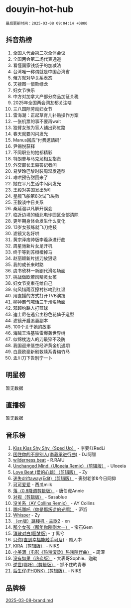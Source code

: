 # douyin-hot-hub

`最后更新时间：2025-03-08 09:04:14 +0800`

## 抖音热榜

1. 全国人代会第二次全体会议
1. 全国两会第二场代表通道
1. 看懂国家钱袋子的加减法
1. 台湾唯一称谓就是中国台湾省
1. 俄方就对华关系表态
1. 天禄图一惜败绿龙
1. 妇女节快乐
1. 中方对加拿大产部分商品加征关税
1. 2025年全国两会网友都关注啥
1. 三八国际劳动妇女节
1. 雷海潮：正起草育儿补贴操作方案
1. 一张机票的事不要再wait
1. 独臂女孩为盲人铺出彩虹路
1. 春天就要闪闪发光
1. Manus回应“付费邀请码”
1. 尹锡悦获释
1. 不同职业的她都精彩
1. 特朗普与马克龙相互指责
1. 外交部长王毅答记者问
1. 易梦玲巴黎时装周湿发造型
1. 难哄预告甜回来了
1. 她在平凡生活中闪闪发光
1. 王毅对美国发出5问
1. 星舰飞船第8次试飞失败
1. 王毅谈中日关系
1. 桑延温以凡解开误会
1. 临近边境的缅北电诈园区全部清除
1. 更年期身体会发生什么变化
1. 13岁女孩练就飞刀绝技
1. 滤镜又名好哄
1. 黄宗泽痞帅版李羲承进行曲
1. 周星驰新片女足开机
1. 终于等到苏橙橙掉马
1. 赵丽颖新片拔刀放狠话
1. 我的成长来时路
1. 虞书欣林一新剧代滑名场面
1. 挑战做欧若风精灵女孩
1. 妇女节变束花给自己
1. 何风惜雨互撩衬衫吻到红温
1. 用直播的方式打开TVB演技
1. 柳神霸气喊话三千州名场面
1. 邓超约路人打篮球
1. 迪士尼在逃公主粉色花仙子造型
1. 滤镜开启追妻副本
1. 100个关于她的故事
1. 海贼王洛基铁雷爆轰世界树
1. 似锦枕边人的刀最猝不及防
1. 我国迎来低空经济黄金机遇期
1. 白鹿欧豪新剧救赎系青梅竹马
1. 孟川刀下告别宁一卜

## 明星榜

暂无数据

## 直播榜

暂无数据

## 音乐榜

1. [Kiss Kiss Shy Shy（Sped Up）](https://sf3-cdn-tos.douyinstatic.com/obj/tos-cn-ve-2774/oYpXDAeGgQK0zfPaji7iKUixpCXFGILeLGmvYA) - 李要红RedLi
1. [困住你的不是别人(李羲承进行曲)](https://sf6-cdn-tos.douyinstatic.com/obj/tos-cn-ve-2774/okWrrVL1iQGZbfHVeCPAe7IaerYfM2jEQi5mNI) - DJ阿智
1. [wilderness beat](https://sf5-hl-cdn-tos.douyinstatic.com/obj/tos-cn-ve-2774/o0oBmODSFCpfFdLRGzAAFC2ah9AIMEQfAOueVE) - R.RAIU
1. [Unchanged Mind（Uloeeia Remix）（剪辑版）](https://sf3-cdn-tos.douyinstatic.com/obj/tos-cn-ve-2774/oIHYu1YfsziJqmggAqBsXOiiI2Y1QB6I61RsMW) - Uloeeia
1. [Love Beat  (爱的心跳）（剪辑版）](https://sf3-cdn-tos.douyinstatic.com/obj/tos-cn-ve-2774/oUlARwvEINIisZ9nCnKMZiYFGfCCYLtDADDBge) - Zy
1. [迷失driftaway(Edit)（剪辑版）](https://sf6-cdn-tos.douyinstatic.com/obj/tos-cn-ve-2774/ogaa1xGNeFO6FCaMgO8PzzAceEI4fBLDMi15H3) - 喪甜老爹&今日网抑
1. [可可爱爱](https://sf3-cdn-tos.douyinstatic.com/obj/tos-cn-ve-2774/0deb1e75aea643b9927ba26aaafa29dd) - 西瓜milk
1. [落（0.8降调剪辑版）](https://sf5-hl-cdn-tos.douyinstatic.com/obj/tos-cn-ve-2774/ociN0WUv3APijBYr6DUmAHmdkZ5MjM6gIF3iA) - 唐伯虎Annie
1. [对视（剪辑版）](https://sf3-cdn-tos.douyinstatic.com/obj/tos-cn-ve-2774/ogKtIhiB0WfAa18F9z3uWODMtZi2ysB1VuAIsQ) - Sasablue
1. [没关系（AY Collins Remix）](https://sf3-cdn-tos.douyinstatic.com/obj/tos-cn-ve-2774/oIBbI5Ghw4zdUCQMJrDEFaAQilZP3EIDSi7MW) - AY Collins
1. [哪吒哪吒（你是那叛逆的光啊）](https://sf3-cdn-tos.douyinstatic.com/obj/tos-cn-ve-2774/oUkQCgCDnBanFehFEFQDxCQntAOIfp9gyZYFVo) - 沪滔
1. [Whisper](https://sf5-hl-cdn-tos.douyinstatic.com/obj/tos-cn-ve-2774/oEeYKDxIDCFuArkftgkGqCnG7xZtRC2rEMKBQi) - Zy
1. [（en版）跳楼机 - 主歌2](https://sf3-cdn-tos.douyinstatic.com/obj/tos-cn-ve-2774/oklN6GvgQ2L8DpPeaAGf1gPeyKzjXFwHIwoCZv) - en
1. [那个女孩（那年你刚刚大一）](https://sf3-cdn-tos.douyinstatic.com/obj/tos-cn-ve-2774/o4IZw7TlivwiBBBMA2rIgWrGNIrjFroh6bPqQ) - 宝石Gem
1. [消散对白(圆梦版)](https://sf3-cdn-tos.douyinstatic.com/obj/tos-cn-ve-2774/og4jB5I5IizzoZVAAAzWgBMAsMDWoArfwBOiFs) - 丁禹兮
1. [只你(直到幸福能触手可及)](https://sf3-cdn-tos.douyinstatic.com/obj/tos-cn-ve-2774/o0lBkRDzFTeaVSUz3ZZSCBVtZ5DIMQGfgmEAuE) - 颜人中
1. [KIRA（剪辑版）](https://sf3-cdn-tos.douyinstatic.com/obj/tos-cn-ve-2774/o0Bq3TvdHqOfzihWrHyABMociuMA3Inwsbx9Wi) - NIKS
1. [小美满（电影《热辣滚烫》热辣陪伴曲）](https://sf3-cdn-tos.douyinstatic.com/obj/tos-cn-ve-2774/o0GAn2lSgfZIDUgtevCGDQYnFg4CwnrBaxbTZL) - 周深
1. [没有如果（热恋版）](https://sf3-cdn-tos.douyinstatic.com/obj/tos-cn-ve-2774/o4iETqbxIThtCXlBeV0DfAhZsbCFGhagYupnMx) - 大表哥Sophie、迦勒
1. [逆世(哪吒)（剪辑版）](https://sf3-cdn-tos.douyinstatic.com/obj/tos-cn-ve-2774/oMIEZAfEogrLnzfDWMBiZKCWuXIUFLtRDsOFWs) - 抓不住旳青春
1. [后生仔(PHONK)（剪辑版）](https://sf5-hl-cdn-tos.douyinstatic.com/obj/tos-cn-ve-2774/o0TzmfumdQAJ1aGG9F5LfTXIYeGcqYKRPAeFdJ) - NIKS

## 品牌榜

[2025-03-08-brand.md](2025-03-08-brand.md)
